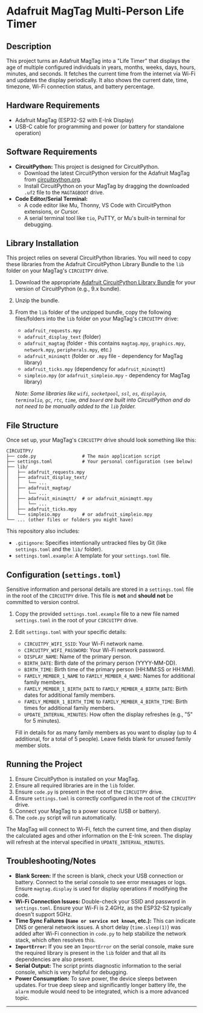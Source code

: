 # Adafruit MagTag Multi-Person Life Timer

## Description

This project turns an Adafruit MagTag into a "Life Timer" that displays the age of multiple configured individuals in years, months, weeks, days, hours, minutes, and seconds. It fetches the current time from the internet via Wi-Fi and updates the display periodically. It also shows the current date, time, timezone, Wi-Fi connection status, and battery percentage.

## Hardware Requirements

*   Adafruit MagTag (ESP32-S2 with E-Ink Display)
*   USB-C cable for programming and power (or battery for standalone operation)

## Software Requirements

*   **CircuitPython:** This project is designed for CircuitPython.
    *   Download the latest CircuitPython version for the Adafruit MagTag from [circuitpython.org](https://circuitpython.org/board/adafruit_magtag_2.9_grayscale/).
    *   Install CircuitPython on your MagTag by dragging the downloaded `.uf2` file to the `MAGTAGBOOT` drive.
*   **Code Editor/Serial Terminal:**
    *   A code editor like Mu, Thonny, VS Code with CircuitPython extensions, or Cursor.
    *   A serial terminal tool like `tio`, PuTTY, or Mu's built-in terminal for debugging.

## Library Installation

This project relies on several CircuitPython libraries. You will need to copy these libraries from the Adafruit CircuitPython Library Bundle to the `lib` folder on your MagTag's `CIRCUITPY` drive.

1.  Download the appropriate [Adafruit CircuitPython Library Bundle](https_old://circuitpython.org/libraries) for your version of CircuitPython (e.g., 9.x bundle).
2.  Unzip the bundle.
3.  From the `lib` folder of the unzipped bundle, copy the following files/folders into the `lib` folder on your MagTag's `CIRCUITPY` drive:
    *   `adafruit_requests.mpy`
    *   `adafruit_display_text` (folder)
    *   `adafruit_magtag` (folder - this contains `magtag.mpy`, `graphics.mpy`, `network.mpy`, `peripherals.mpy`, etc.)
    *   `adafruit_minimqtt` (folder or `.mpy` file - dependency for MagTag library)
    *   `adafruit_ticks.mpy` (dependency for `adafruit_minimqtt`)
    *   `simpleio.mpy` (or `adafruit_simpleio.mpy` - dependency for MagTag library)

    *Note: Some libraries like `wifi`, `socketpool`, `ssl`, `os`, `displayio`, `terminalio`, `gc`, `rtc`, `time`, and `board` are built into CircuitPython and do not need to be manually added to the `lib` folder.*

## File Structure

Once set up, your MagTag's `CIRCUITPY` drive should look something like this:

```
CIRCUITPY/
├── code.py                 # The main application script
├── settings.toml           # Your personal configuration (see below)
├── lib/
│   ├── adafruit_requests.mpy
│   ├── adafruit_display_text/
│   │   └── ...
│   ├── adafruit_magtag/
│   │   └── ...
│   ├── adafruit_minimqtt/  # or adafruit_minimqtt.mpy
│   │   └── ...
│   ├── adafruit_ticks.mpy
│   └── simpleio.mpy        # or adafruit_simpleio.mpy
└── ... (other files or folders you might have)
```

This repository also includes:
*   `.gitignore`: Specifies intentionally untracked files by Git (like `settings.toml` and the `lib/` folder).
*   `settings.toml.example`: A template for your `settings.toml` file.

## Configuration (`settings.toml`)

Sensitive information and personal details are stored in a `settings.toml` file in the root of the `CIRCUITPY` drive. This file is **not** and **should not** be committed to version control.

1.  Copy the provided `settings.toml.example` file to a new file named `settings.toml` in the root of your `CIRCUITPY` drive.
2.  Edit `settings.toml` with your specific details:
    *   `CIRCUITPY_WIFI_SSID`: Your Wi-Fi network name.
    *   `CIRCUITPY_WIFI_PASSWORD`: Your Wi-Fi network password.
    *   `DISPLAY_NAME`: Name of the primary person.
    *   `BIRTH_DATE`: Birth date of the primary person (YYYY-MM-DD).
    *   `BIRTH_TIME`: Birth time of the primary person (HH:MM:SS or HH:MM).
    *   `FAMILY_MEMBER_1_NAME` to `FAMILY_MEMBER_4_NAME`: Names for additional family members.
    *   `FAMILY_MEMBER_1_BIRTH_DATE` to `FAMILY_MEMBER_4_BIRTH_DATE`: Birth dates for additional family members.
    *   `FAMILY_MEMBER_1_BIRTH_TIME` to `FAMILY_MEMBER_4_BIRTH_TIME`: Birth times for additional family members.
    *   `UPDATE_INTERVAL_MINUTES`: How often the display refreshes (e.g., "5" for 5 minutes).

    Fill in details for as many family members as you want to display (up to 4 additional, for a total of 5 people). Leave fields blank for unused family member slots.

## Running the Project

1.  Ensure CircuitPython is installed on your MagTag.
2.  Ensure all required libraries are in the `lib` folder.
3.  Ensure `code.py` is present in the root of the `CIRCUITPY` drive.
4.  Ensure `settings.toml` is correctly configured in the root of the `CIRCUITPY` drive.
5.  Connect your MagTag to a power source (USB or battery).
6.  The `code.py` script will run automatically.

The MagTag will connect to Wi-Fi, fetch the current time, and then display the calculated ages and other information on the E-Ink screen. The display will refresh at the interval specified in `UPDATE_INTERVAL_MINUTES`.

## Troubleshooting/Notes

*   **Blank Screen:** If the screen is blank, check your USB connection or battery. Connect to the serial console to see error messages or logs. Ensure `magtag.display` is used for display operations if modifying the code.
*   **Wi-Fi Connection Issues:** Double-check your SSID and password in `settings.toml`. Ensure your Wi-Fi is 2.4GHz, as the ESP32-S2 typically doesn't support 5GHz.
*   **Time Sync Failures (`Name or service not known`, etc.):** This can indicate DNS or general network issues. A short delay (`time.sleep(1)`) was added after Wi-Fi connection in `code.py` to help stabilize the network stack, which often resolves this.
*   **`ImportError`:** If you see an `ImportError` on the serial console, make sure the required library is present in the `lib` folder and that all its dependencies are also present.
*   **Serial Output:** The script prints diagnostic information to the serial console, which is very helpful for debugging.
*   **Power Consumption:** To save power, the device sleeps between updates. For true deep sleep and significantly longer battery life, the `alarm` module would need to be integrated, which is a more advanced topic.

---
